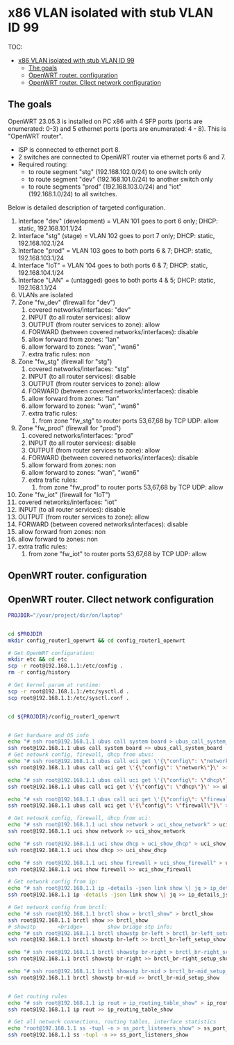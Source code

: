# x86 VLAN isolated with stub VLAN ID 99

TOC:
- [x86 VLAN isolated with stub VLAN ID 99](#x86-vlan-isolated-with-stub-vlan-id-99)
  - [The goals](#the-goals)
  - [OpenWRT router. configuration](#openwrt-router-configuration)
  - [OpenWRT router. Cllect network configuration](#openwrt-router-cllect-network-configuration)


## The goals

OpenWRT 23.05.3 is installed on PC x86 with 4 SFP ports (ports are enumerated: 0-3) and 5 ethernet ports (ports are enumerated: 4 - 8). This is "OpenWRT router".

- ISP is connected to ethernet port 8.
- 2 switches are connected to OpenWRT router via ethernet ports 6 and 7.
- Required routing:
  - to route segment "stg" (192.168.102.0/24) to one switch only
  - to route segment "dev" (192.168.101.0/24) to another switch only
  - to route segments "prod" (192.168.103.0/24) and "iot" (192.168.1.0/24) to all switches.

Below is detailed description of targeted configuration.

1. Interface "dev" (development) = VLAN 101 goes to port 6 only; DHCP: static, 192.168.101.1/24
2. Interface "stg" (stage) = VLAN 102 goes to port 7 only; DHCP: static, 192.168.102.1/24
3. Interface "prod" = VLAN 103 goes to both ports 6 & 7; DHCP: static, 192.168.103.1/24
4. Interface "IoT" = VLAN 104 goes to both ports 6 & 7; DHCP: static, 192.168.104.1/24
5. Interface "LAN" = (untagged) goes to both ports 4 & 5; DHCP: static, 192.168.1.1/24
6. VLANs are isolated
7. Zone "fw_dev" (firewall for "dev")
   1. covered networks/interfaces: "dev"
   2. INPUT (to all router services): allow
   3. OUTPUT (from router services to zone): allow
   4. FORWARD (between covered networks/interfaces): disable
   5. allow forward from zones: "lan"
   6. allow forward to zones: "wan", "wan6"
   7. extra trafic rules: non
8. Zone "fw_stg" (firewall for "stg")
   1. covered networks/interfaces: "stg"
   2. INPUT (to all router services): disable
   3. OUTPUT (from router services to zone): allow
   4. FORWARD (between covered networks/interfaces): disable
   5. allow forward from zones: "lan"
   6. allow forward to zones: "wan", "wan6"
   7. extra trafic rules:
      1. from zone "fw_stg" to router ports 53,67,68 by TCP UDP: allow
9. Zone "fw_prod" (firewall for "prod")
   1. covered networks/interfaces: "prod"
   2. INPUT (to all router services): disable
   3. OUTPUT (from router services to zone): allow
   4. FORWARD (between covered networks/interfaces): disable
   5. allow forward from zones: non
   6. allow forward to zones: "wan", "wan6"
   7. extra trafic rules:
      1. from zone "fw_prod" to router ports 53,67,68 by TCP UDP: allow
10. Zone "fw_iot" (firewall for "IoT")
   1. covered networks/interfaces: "iot"
   2. INPUT (to all router services): disable
   3. OUTPUT (from router services to zone): allow
   4. FORWARD (between covered networks/interfaces): disable
   5. allow forward from zones: non
   6. allow forward to zones: non
   7. extra trafic rules:
      1. from zone "fw_iot" to router ports 53,67,68 by TCP UDP: allow


## OpenWRT router. configuration


## OpenWRT router. Cllect network configuration

```bash
PROJDIR="/your/project/dir/on/laptop"


cd $PROJDIR
mkdir config_router1_openwrt && cd config_router1_openwrt

# Get OpenWRT configuration:
mkdir etc && cd etc
scp -r root@192.168.1.1:/etc/config . 
rm -r config/history

# Get kernel param at runtime:
scp -r root@192.168.1.1:/etc/sysctl.d .
scp root@192.168.1.1:/etc/sysctl.conf .


cd ${PROJDIR}/config_router1_openwrt


# Get hardware and OS info
echo "# ssh root@192.168.1.1 ubus call system board > ubus_call_system_board" > ubus_call_system_board
ssh root@192.168.1.1 ubus call system board >> ubus_call_system_board
# Get netowrk config, firewall, dhcp from ubus:
echo "# ssh root@192.168.1.1 ubus call uci get \'{\"config\": \"network\"}\'> ubus_call_uci_get_config_network" > ubus_call_uci_get_config_network
ssh root@192.168.1.1 ubus call uci get \'{\"config\": \"network\"}\' >> ubus_call_uci_get_config_network

echo "# ssh root@192.168.1.1 ubus call uci get \'{\"config\": \"dhcp\"}\'> ubus_call_uci_get_config_dhcp" > ubus_call_uci_get_config_dhcp
ssh root@192.168.1.1 ubus call uci get \'{\"config\": \"dhcp\"}\' >> ubus_call_uci_get_config_dhcp

echo "# ssh root@192.168.1.1 ubus call uci get \'{\"config\": \"firewall\"}\' > ubus_call_uci_get_config_firewall" > ubus_call_uci_get_config_firewall
ssh root@192.168.1.1 ubus call uci get \'{\"config\": \"firewall\"}\' >> ubus_call_uci_get_config_firewall

# Get netowrk config, firewall, dhcp from uci:
echo "# ssh root@192.168.1.1 uci show network > uci_show_network" > uci_show_network
ssh root@192.168.1.1 uci show network >> uci_show_network

echo "# ssh root@192.168.1.1 uci show dhcp > uci_show_dhcp" > uci_show_dhcp
ssh root@192.168.1.1 uci show dhcp >> uci_show_dhcp

echo "# ssh root@192.168.1.1 uci show firewall > uci_show_firewall" > uci_show_firewall
ssh root@192.168.1.1 uci show firewall >> uci_show_firewall

# Get network config from ip:
echo "# ssh root@192.168.1.1 ip -details -json link show \| jq > ip_details_json_link_show" > ip_details_json_link_show
ssh root@192.168.1.1 ip -details -json link show \| jq >> ip_details_json_link_show

# Get network config from brctl:
echo "# ssh root@192.168.1.1 brctl show > brctl_show" > brctl_show
ssh root@192.168.1.1 brctl show >> brctl_show
# showstp   	<bridge>		show bridge stp info:
echo "# ssh root@192.168.1.1 brctl showstp br-left > brctl_br-left_setup_show" > brctl_br-left_setup_show
ssh root@192.168.1.1 brctl showstp br-left >> brctl_br-left_setup_show

echo "# ssh root@192.168.1.1 brctl showstp br-right > brctl_br-right_setup_show" > brctl_br-right_setup_show
ssh root@192.168.1.1 brctl showstp br-right >> brctl_br-right_setup_show

echo "# ssh root@192.168.1.1 brctl showstp br-mid > brctl_br-mid_setup_show" > brctl_br-mid_setup_show
ssh root@192.168.1.1 brctl showstp br-mid >> brctl_br-mid_setup_show


# Get routing rules
echo "# ssh root@192.168.1.1 ip rout > ip_routing_table_show" > ip_routing_table_show
ssh root@192.168.1.1 ip rout >> ip_routing_table_show

# Get all network connections, routing tables, interface statistics
echo "root@192.168.1.1 ss -tupl -n > ss_port_listeners_show" > ss_port_listeners_show
ssh root@192.168.1.1 ss -tupl -n >> ss_port_listeners_show

```

